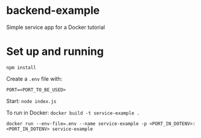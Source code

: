 # backend-example
Simple service app for a Docker tutorial

# Set up and running
`npm install`

Create a `.env` file  with:

`PORT=<PORT_TO_BE_USED>`

Start:
`node index.js`

To run in Docker:
`docker build -t service-example .`

`docker run --env-file=.env --name service-example -p <PORT_IN_DOTENV>:<PORT_IN_DOTENV> service-example`
